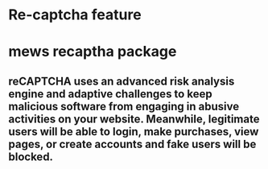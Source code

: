 # Re-captcha feature
# mews recaptha package
## reCAPTCHA uses an advanced risk analysis engine and adaptive challenges to keep malicious software from engaging in abusive activities on your website. Meanwhile, legitimate users will be able to login, make purchases, view pages, or create accounts and fake users will be blocked.
